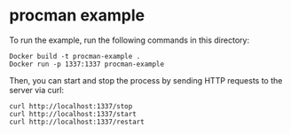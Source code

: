 # procman example

To run the example, run the following commands in this directory:

```shell
Docker build -t procman-example .
Docker run -p 1337:1337 procman-example
```

Then, you can start and stop the process by sending HTTP requests to the server
via curl:

```shell
curl http://localhost:1337/stop
curl http://localhost:1337/start
curl http://localhost:1337/restart
```


